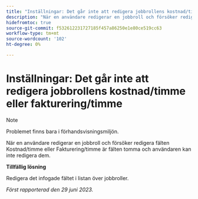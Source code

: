 ```yaml
---
title: "Inställningar: Det går inte att redigera jobbrollens kostnad/timme eller fakturering/timme"
description: "När en användare redigerar en jobbroll och försöker redigera fälten Kostnad/timme eller Fakturering/timme är fälten tomma och användaren kan inte redigera dem."
hidefromtoc: true
source-git-commit: f532612231727185f457a86250e1e80ce519cc63
workflow-type: tm+mt
source-wordcount: '102'
ht-degree: 0%

---
```



# Inställningar: Det går inte att redigera jobbrollens kostnad/timme eller fakturering/timme

>[!NOTE]
>
>Problemet finns bara i förhandsvisningsmiljön.

När en användare redigerar en jobbroll och försöker redigera fälten Kostnad/timme eller Fakturering/timme är fälten tomma och användaren kan inte redigera dem.

**Tillfällig lösning**

Redigera det infogade fältet i listan över jobbroller.

_Först rapporterad den 29 juni 2023._

